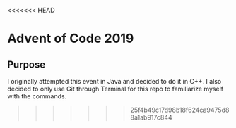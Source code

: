 <<<<<<< HEAD
# Advent of Code 2019

## Purpose 
I originally attempted this event in Java and decided to do it in C++. I also decided to only use Git through Terminal for this repo to familiarize myself with the commands.
>>>>>>> 25f4b49c17d98b18f624ca9475d88a1ab917c844
